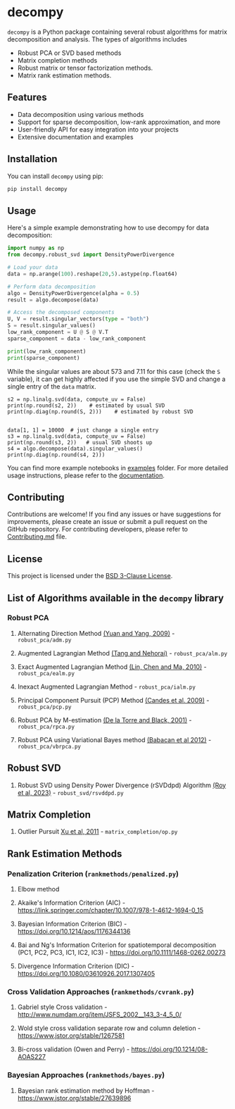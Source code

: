 # decompy

`decompy` is a Python package containing several robust algorithms for matrix decomposition and analysis. The types of algorithms includes
* Robust PCA or SVD based methods
* Matrix completion methods
* Robust matrix or tensor factorization methods.
* Matrix rank estimation methods.


## Features

- Data decomposition using various methods
- Support for sparse decomposition, low-rank approximation, and more
- User-friendly API for easy integration into your projects
- Extensive documentation and examples

## Installation

You can install `decompy` using pip:

```bash
pip install decompy
```

## Usage

Here's a simple example demonstrating how to use decompy for data decomposition:

```python
import numpy as np
from decompy.robust_svd import DensityPowerDivergence

# Load your data
data = np.arange(100).reshape(20,5).astype(np.float64)

# Perform data decomposition
algo = DensityPowerDivergence(alpha = 0.5)
result = algo.decompose(data)

# Access the decomposed components
U, V = result.singular_vectors(type = "both")
S = result.singular_values()
low_rank_component = U @ S @ V.T
sparse_component = data - low_rank_component

print(low_rank_component)
print(sparse_component)
```

While the singular values are about 573 and 7.11 for this case (check the `S` variable), it can get highly affected if you use the simple SVD and change a single entry of the `data` matrix.

```
s2 = np.linalg.svd(data, compute_uv = False)
print(np.round(s2, 2))    # estimated by usual SVD
print(np.diag(np.round(S, 2)))    # estimated by robust SVD


data[1, 1] = 10000  # just change a single entry
s3 = np.linalg.svd(data, compute_uv = False)
print(np.round(s3, 2))   # usual SVD shoots up
s4 = algo.decompose(data).singular_values()
print(np.diag(np.round(s4, 2)))
```

You can find more example notebooks in [examples]() folder. For more detailed usage instructions, please refer to the [documentation]().


## Contributing

Contributions are welcome! If you find any issues or have suggestions for improvements, please create an issue or submit a pull request on the GitHub repository. For contributing developers, please refer to [Contributing.md](Contributing.md) file.

## License

This project is licensed under the [BSD 3-Clause License](LICENSE).


## List of Algorithms available in the `decompy` library

### Robust PCA

1. Alternating Direction Method [(Yuan and Yang, 2009)](https://citeseerx.ist.psu.edu/viewdoc/summary?doi=10.1.1.400.8797) - `robust_pca/adm.py`

2. Augmented Lagrangian Method [(Tang and Nehorai)](https://ieeexplore.ieee.org/document/5766144) - `robust_pca/alm.py`

3. Exact Augmented Lagrangian Method [(Lin, Chen and Ma, 2010)](https://arxiv.org/abs/1009.5055) - `robust_pca/ealm.py`

4. Inexact Augmented Lagrangian Method - `robust_pca/ialm.py`

5. Principal Component Pursuit (PCP) Method [(Candes et al. 2009)](https://arxiv.org/abs/0912.3599) - `robust_pca/pcp.py`

6. Robust PCA by M-estimation [(De la Torre and Black, 2001)](https://ieeexplore.ieee.org/document/937541) - `robust_pca/rpca.py`

7. Robust PCA using Variational Bayes method [(Babacan et al 2012)](https://ieeexplore.ieee.org/document/6194350) - `robust_pca/vbrpca.py`


## Robust SVD

1. Robust SVD using Density Power Divergence (rSVDdpd) Algorithm [(Roy et al, 2023)](https://arxiv.org/abs/2109.10680) - `robust_svd/rsvddpd.py`



## Matrix Completion 

1. Outlier Pursuit [Xu et al, 2011](https://guppy.mpe.nus.edu.sg/~mpexuh/papers/OutlierPursuit-TIT.pdf) - `matrix_completion/op.py`


## Rank Estimation Methods

### Penalization Criterion (`rankmethods/penalized.py`)

1. Elbow method

2. Akaike's Information Criterion (AIC) - https://link.springer.com/chapter/10.1007/978-1-4612-1694-0_15

3. Bayesian Information Criterion (BIC) - https://doi.org/10.1214/aos/1176344136

4. Bai and Ng's Information Criterion for spatiotemporal decomposition (PC1, PC2, PC3, IC1, IC2, IC3) - https://doi.org/10.1111/1468-0262.00273

5. Divergence Information Criterion (DIC) - https://doi.org/10.1080/03610926.2017.1307405

### Cross Validation Approaches (`rankmethods/cvrank.py`)

1. Gabriel style Cross validation - http://www.numdam.org/item/JSFS_2002__143_3-4_5_0/

2. Wold style cross validation separate row and column deletion - https://www.jstor.org/stable/1267581

3. Bi-cross validation (Owen and Perry) - https://doi.org/10.1214/08-AOAS227

### Bayesian Approaches (`rankmethods/bayes.py`)

1. Bayesian rank estimation method by Hoffman - https://www.jstor.org/stable/27639896

